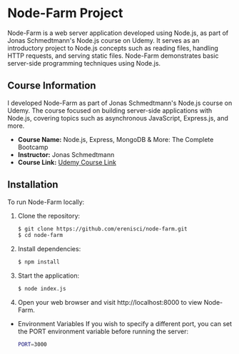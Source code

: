 # Node-Farm Project

Node-Farm is a web server application developed using Node.js, as part of Jonas Schmedtmann's Node.js course on Udemy. It serves as an introductory project to Node.js concepts such as reading files, handling HTTP requests, and serving static files. Node-Farm demonstrates basic server-side programming techniques using Node.js.

## Course Information

I developed Node-Farm as part of Jonas Schmedtmann's Node.js course on Udemy. The course focused on building server-side applications with Node.js, covering topics such as asynchronous JavaScript, Express.js, and more.

- **Course Name:** Node.js, Express, MongoDB & More: The Complete Bootcamp
- **Instructor:** Jonas Schmedtmann
- **Course Link:** [Udemy Course Link](https://www.udemy.com/course/nodejs-express-mongodb-bootcamp/)

## Installation

To run Node-Farm locally:

1. Clone the repository:

   ```bash
   $ git clone https://github.com/erenisci/node-farm.git
   $ cd node-farm
   ```

2. Install dependencies:

   ```bash
   $ npm install
   ```

3. Start the application:

   ```bash
   $ node index.js
   ```

4. Open your web browser and visit http://localhost:8000 to view Node-Farm.

- Environment Variables
  If you wish to specify a different port, you can set the PORT environment variable before running the server:
  ```bash
  PORT=3000
  ```
